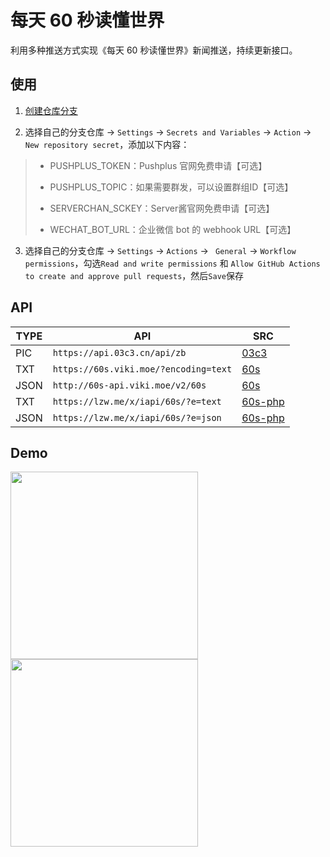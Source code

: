# 每天 60 秒读懂世界

利用多种推送方式实现《每天 60 秒读懂世界》新闻推送，持续更新接口。

## 使用

1. [创建仓库分支](https://github.com/yanyaoli/daily60s/fork)

2. 选择自己的分支仓库 -> `Settings` -> `Secrets and Variables` -> `Action` -> `New repository secret`，添加以下内容：

> - PUSHPLUS_TOKEN：Pushplus 官网免费申请【可选】
>
> - PUSHPLUS_TOPIC：如果需要群发，可以设置群组ID【可选】
>
> - SERVERCHAN_SCKEY：Server酱官网免费申请【可选】
>
> - WECHAT_BOT_URL：企业微信 bot 的 webhook URL【可选】

3. 选择自己的分支仓库 -> `Settings` -> `Actions` -> ` General` -> `Workflow permissions`，勾选`Read and write permissions` 和 `Allow GitHub Actions to create and approve pull requests`，然后`Save`保存


## API

|TYPE|API|SRC|
|---|---|---|
|PIC|`https://api.03c3.cn/api/zb`|[03c3](https://api.03c3.cn/)|
|TXT|`https://60s.viki.moe/?encoding=text`|[60s](https://github.com/vikiboss/60s)|
|JSON|`http://60s-api.viki.moe/v2/60s`|[60s](https://github.com/vikiboss/60s)|
|TXT|`https://lzw.me/x/iapi/60s/?e=text`|[60s-php](https://github.com/lzwme/60s-php)|
|JSON|`https://lzw.me/x/iapi/60s/?e=json`|[60s-php](https://github.com/lzwme/60s-php)|

## Demo

<div>
  <img src="https://github.com/yanyaoli/daily60s/assets/120553430/d90bb0e3-0021-43d6-a9af-0df485a025c7" width="300" />
  <img src="https://github.com/yanyaoli/daily60s/assets/120553430/6edefff9-7235-4675-b9b1-db257d3eb693" width="300" />
</div>